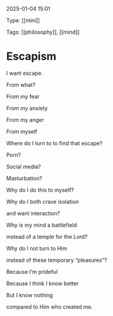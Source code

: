 2025-01-04 15:01

Type: [[mini]]

Tags: [[philosophy]], [[mind]]

# Escapism

I want escape.

From what?

From my fear

From my anxiety

From my anger

From myself

Where do I turn to to find that escape?

Porn?

Social media?

Masturbation?

Why do I do this to myself?

Why do I both crave isolation

and want interaction?

Why is my mind a battlefield

instead of a temple for the Lord?

Why do I not turn to Him

instead of these temporary “pleasures”?

Because I’m prideful

Because I think I know better

But I know nothing

compared to Him who created me.

